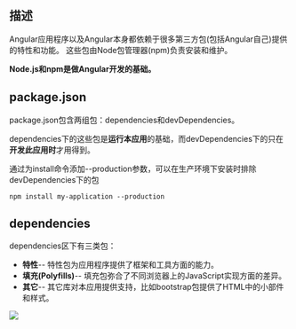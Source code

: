 ## 描述 ##

Angular应用程序以及Angular本身都依赖于很多第三方包(包括Angular自己)提供的特性和功能。 这些包由Node包管理器(npm)负责安装和维护。

**Node.js和npm是做Angular开发的基础。**

## package.json ##

package.json包含两组包：dependencies和devDependencies。

dependencies下的这些包是**运行本应用**的基础，而devDependencies下的只在**开发此应用时**才用得到。 

通过为install命令添加--production参数，可以在生产环境下安装时排除devDependencies下的包
	
	npm install my-application --production

## dependencies ##

dependencies区下有三类包：

- **特性**-- 特性包为应用程序提供了框架和工具方面的能力。
- **填充(Polyfills)**-- 填充包弥合了不同浏览器上的JavaScript实现方面的差异。
- **其它**-- 其它库对本应用提供支持，比如bootstrap包提供了HTML中的小部件和样式。

![](https://github.com/hytNku2016/Angular-selfLearning/blob/master/imgs/dependencies.PNG)
